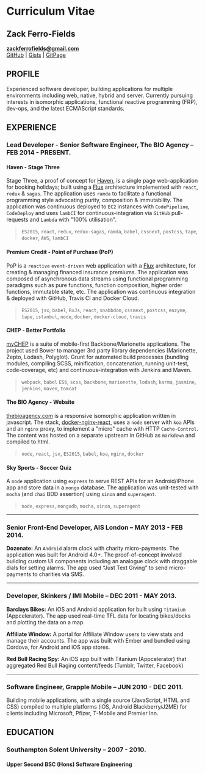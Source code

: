 Curriculum Vitae
===============

Zack Ferro-Fields
-----------------

**zackferrofields@gmail.com**  
[GitHub](https://github.com/zackferrofields) |
[Gists](https://gist.github.com/zackferrofields) |
[GitPage](http://zackferrofields.github.io)

PROFILE
-------

Experienced software developer, building applications for multiple environments including web, native, hybrid and server. Currently pursuing interests in isomorphic applications, functional reactive programming (FRP), dev-ops, and the latest ECMAScript standards.

EXPERIENCE
----------

### Lead Developer - Senior Software Engineer, The BIO Agency – FEB 2014 - PRESENT.

#### Haven - Stage Three

Stage Three, a proof of concept for [Haven](https://www.haven.com/), is a single page web-application for booking holidays; built using a [Flux](https://facebook.github.io/flux/docs/overview.html) architecture implemented with `react`, `redux` & `sagas`. The application uses `ramda` to facilitate a functional programming style advocating purity, composition & immutability. The application was continuous deployed to `EC2` instances with `CodePipeline`, `CodeDeploy` and uses `lambCI` for continuous-integration via `GitHub` pull-requests and `Lambda` with "100% utilisation".

> `ES2015`, `react`, `redux`, `redux-sagas`, `ramda`, `babel`, `cssnext`, `postcss`, `tape`, `docker`, `AWS`, `lambCI`

#### Premium Credit - Point of Purchase (PoP)

PoP is a `reactive` `event-driven` web application with a [Flux](https://facebook.github.io/flux/docs/overview.html) architecture, for creating & managing financed insurance premiums. The application was composed of asynchronous data streams using functional programming paradigms such as pure functions, function composition, higher order functions, immutable state, etc. The application was continuous integration & deployed with GitHub, Travis CI and Docker Cloud.

> `ES2015`, `jsx`, `babel`, `RxJs`, `react`, `snabbdom`, `cssnext`, `postcss`, `enzyme`, `tape`, `istanbul`, `node`, `docker`, `docker-cloud`, `travis`

#### CHEP - Better Portfolio

[myCHEP](https://youtu.be/DPBR-l0sYd8) is a suite of mobile-first Backbone/Marionette applications. The project used Bower to manager 3rd party library dependencies (Marionette, Zepto, Lodash, Polyglot). Grunt for automated build processes (bundling modules, compiling SCSS, minification, concatenation, running unit-test, code-coverage, etc) and continuous-integration with Jenkins and Maven.

> `webpack`, `babel` `ES6`, `scss`, `backbone`, `marionette`, `lodash`, `karma`, `jasmine`, `jenkins`, `maven`, `tomcat`

#### The BIO Agency - Website

[thebioagency.com](http://thebioagency.com) is a responsive isomorphic application written in javascript. The stack, [docker-nginx-react](https://github.com/zackferrofields/docker-nginx-react), uses a `node` server with `koa` APIs and an `nginx` proxy, to implement a "micro" cache with HTTP `Cache-Control`. The content was hosted on a separate upstream in GitHub  as `markdown` and compiled to html.

> `node`, `react`, `jsx`, `ES2015`, `babel`, `koa`, `nginx`, `docker`

#### Sky Sports - Soccer Quiz

A `node` application using `express` to serve REST APIs for an Android/iPhone app and store data in a `mongo` database. The application was unit-tested with `mocha` (and `chai` BDD assertion) using `sinon` and `superagent`.

> `node`, `express`, `mongodb`, `mocha`, `sinon`, `superagent`

---

### Senior Front-End Developer, AIS London – MAY 2013 - FEB 2014.

**Dozenate:**
An `Android` alarm clock with charity micro-payments. The application was built for Android 4.0+. The proof-of-concept involved building custom UI components including an analogue clock with draggable dials for setting alarms. The app used “Just Text Giving” to send micro-payments to charities via SMS.

---

### Developer, Skinkers / IMI Mobile – DEC 2011 - MAY 2013.

**Barclays Bikes:**
An iOS and Android application for built using `Titanium` (Appcelerator). The app used real-time TFL data for locating bikes/docks and plotting the data on a map.

**Affiliate Window:**
A portal for Affiliate Window users to view stats and manage their accounts. The app was built with Ember and bundled using Cordova, for Android and iOS app stores.

**Red Bull Racing Spy:**
An iOS app built with Titanium (Appcelerator) that aggregated Red Bull Raging content/feeds (Tumblr, Twitter, Facebook)

---

### Software Engineer, Grapple Mobile – JUN 2010 - DEC 2011.

Building mobile applications, with a single source (JavaScript, HTML and CSS) compiled to multiple platforms (iOS, Android Blackberry/J2ME) for clients including Microsoft, Pfizer, T-Mobile and Premier Inn.

EDUCATION
--------------

### Southampton Solent University – 2007 - 2010.
#### Upper Second BSC (Hons) Software Engineering
